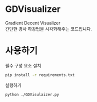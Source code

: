 # GDVisualizer
Gradient Decent Visualizer  
간단한 경사 하강법을 시각화해주는 코드입니다.

# 사용하기
필수 구성 요소 설치
```bash
pip install -r requirements.txt
```

실행하기
```
python ./GDVisulaizer.py
```

